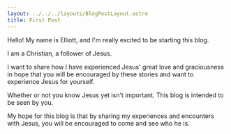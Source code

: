 ```yaml
---
layout: ../../../layouts/BlogPostLayout.astro
title: First Post
---
```


Hello! My name is Elliott, and I'm really excited to be starting this blog.

I am a Christian, a follower of Jesus.

I want to share how I have experienced Jesus' great love and graciousness in hope that you will be encouraged by these stories and want to experience Jesus for yourself.

Whether or not you know Jesus yet isn't important. This blog is intended to be seen by you.

My hope for this blog is that by sharing my experiences and encounters with Jesus, you will be encouraged to come and see who he is.

